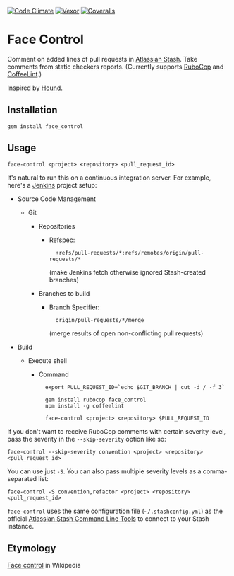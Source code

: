 [![Code Climate](https://img.shields.io/codeclimate/github/vassilevsky/face_control.svg)](https://codeclimate.com/github/vassilevsky/face_control/code)
[![Vexor](https://ci.vexor.io/projects/126da196-c8e6-46f0-8bc7-b5f8f4b49732/status.svg)](https://ci.vexor.io/ui/projects/126da196-c8e6-46f0-8bc7-b5f8f4b49732/builds)
[![Coveralls](https://img.shields.io/coveralls/vassilevsky/face_control.svg)](https://coveralls.io/github/vassilevsky/face_control)

# Face Control

Comment on added lines of pull requests in [Atlassian Stash][].
Take comments from static checkers reports.
(Currently supports [RuboCop][] and [CoffeeLint][].)

Inspired by [Hound][].

## Installation

    gem install face_control

## Usage

    face-control <project> <repository> <pull_request_id>

It's natural to run this on a continuous integration server.
For example, here's a [Jenkins][] project setup:

* Source Code Management
  * Git
    * Repositories
      * Refspec:

              +refs/pull-requests/*:refs/remotes/origin/pull-requests/*

        (make Jenkins fetch otherwise ignored Stash-created branches)

    * Branches to build
      * Branch Specifier:

              origin/pull-requests/*/merge

        (merge results of open non-conflicting pull requests)

* Build
  * Execute shell
    * Command

            export PULL_REQUEST_ID=`echo $GIT_BRANCH | cut -d / -f 3`

            gem install rubocop face_control
            npm install -g coffeelint

            face-control <project> <repository> $PULL_REQUEST_ID

If you don't want to receive RuboCop comments with certain severity level,
pass the severity in the `--skip-severity` option like so:

    face-control --skip-severity convention <project> <repository> <pull_request_id>

You can use just `-S`.
You can also pass multiple severity levels as a comma-separated list:

    face-control -S convention,refactor <project> <repository> <pull_request_id>

`face-control` uses the same configuration file (`~/.stashconfig.yml`)
as the official [Atlassian Stash Command Line Tools][]
to connect to your Stash instance.

## Etymology

[Face control][] in Wikipedia

[Hound]: https://houndci.com
[Atlassian Stash]: https://www.atlassian.com/software/stash
[Atlassian Stash Command Line Tools]: https://bitbucket.org/atlassian/stash-command-line-tools
[RuboCop]: http://batsov.com/rubocop/
[CoffeeLint]: http://www.coffeelint.org
[Jenkins]: http://jenkins-ci.org
[Face control]: http://en.wikipedia.org/wiki/Face_control
